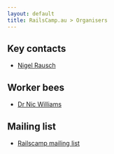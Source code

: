 ```yaml
---
layout: default
title: RailsCamp.au > Organisers
---
```


## Key contacts

* [Nigel Rausch](mailto:&#x6E;&#x69;&#x67;&#x65;&#x6C;&#x72;&#x40;&#x6C;&#x6F;&#x67;&#x69;&#x63;&#x61;&#x6C;&#x2E;&#x63;&#x6F;&#x6D;&#x2E;&#x61;&#x75;)

## Worker bees

* [Dr Nic Williams](mailto:&#x64;&#x72;&#x6E;&#x69;&#x63;&#x40;&#x6D;&#x6F;&#x63;&#x72;&#x61;&#x2E;&#x63;&#x6F;&#x6D;)

## Mailing list

* [Railscamp mailing list](http://groups.google.com/group/railscamp)